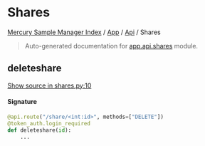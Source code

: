 # Shares

[Mercury Sample Manager Index](../../README.md#mercury-sample-manager-index) /
[App](../index.md#app) /
[Api](./index.md#api) /
Shares

> Auto-generated documentation for [app.api.shares](https://github.com/HolgerGraef/MSM/blob/master/app/api/shares.py) module.

## deleteshare

[Show source in shares.py:10](https://github.com/HolgerGraef/MSM/blob/master/app/api/shares.py#L10)

#### Signature

```python
@api.route("/share/<int:id>", methods=["DELETE"])
@token_auth.login_required
def deleteshare(id):
    ...
```
